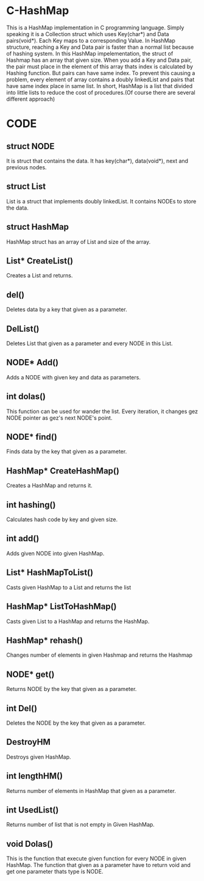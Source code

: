 # C-HashMap
This is a HashMap implementation in C programming language. Simply speaking it is a Collection struct which uses Key(char*) and Data pairs(void*). Each Key maps to a corresponding Value. In HashMap structure, reaching a Key and Data pair is faster than a normal list because of hashing system. In this HashMap impelementation, the struct of Hashmap has an array that given size. When you add a Key and Data pair, the pair must place in the element of this array thats index is calculated by Hashing function. But pairs can have same index. To prevent this causing a problem, every element of array contains a doubly linkedList and pairs that have same index place in same list. In short, HashMap is a list that divided into little lists to reduce the cost of procedures.(Of course there are several different approach)
# CODE
## struct NODE
It is struct that contains the data. It has key(char*), data(void*), next and previous nodes.
## struct List
List is a struct that implements doubly linkedList. It contains NODEs to store the data.
## struct HashMap
HashMap struct has an array of List and size of the array.
## List* CreateList()
Creates a List and returns.
## del()
Deletes data by a key that given as a parameter.
## DelList()
Deletes List that given as a parameter and every NODE in this List.
## NODE* Add()
Adds a NODE with given key and data as parameters.
## int dolas()
This function can be used for wander the list. Every iteration, it changes gez NODE pointer as gez's next NODE's point.
## NODE* find()
Finds data by the key that given as a parameter.
## HashMap* CreateHashMap()
Creates a HashMap and returns it.
## int hashing()
Calculates hash code by key and given size.
## int add()
Adds given NODE into given HashMap.
## List* HashMapToList()
Casts given HashMap to a List and returns the list
## HashMap* ListToHashMap()
Casts given List to a HashMap and returns the HashMap.
## HashMap* rehash()
Changes number of elements in given Hashmap and returns the Hashmap 
## NODE* get()
Returns NODE by the key that given as a parameter.
## int Del()
Deletes the NODE by the key that given as a parameter.
## DestroyHM
Destroys given HashMap.
## int lengthHM()
Returns number of elements in HashMap that given as a parameter.
## int UsedList()
Returns number of list that is not empty in Given HashMap. 
## void Dolas()
This is the function that execute given function for every NODE in given HashMap. The function that given as a parameter have to return void and get one parameter thats type is NODE.
